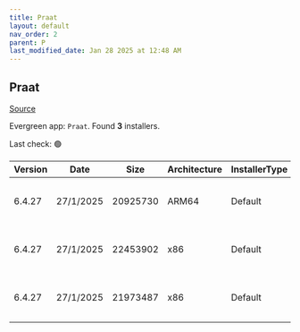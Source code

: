 ```yaml
---
title: Praat
layout: default
nav_order: 2
parent: P
last_modified_date: Jan 28 2025 at 12:48 AM
---
```


## Praat

[Source](https://www.fon.hum.uva.nl/praat/)

Evergreen app: `Praat`. Found **3** installers.

Last check: 🟢

| Version | Date      | Size     | Architecture | InstallerType | Type | URI                                                                                                                                                                      |
| ------- | --------- | -------- | ------------ | ------------- | ---- | ------------------------------------------------------------------------------------------------------------------------------------------------------------------------ |
| 6.4.27  | 27/1/2025 | 20925730 | ARM64        | Default       | zip  | [https://github.com/praat/praat/releases/download/v6.4.27/praat6427_win-arm64.zip](https://github.com/praat/praat/releases/download/v6.4.27/praat6427_win-arm64.zip)     |
| 6.4.27  | 27/1/2025 | 22453902 | x86          | Default       | zip  | [https://github.com/praat/praat/releases/download/v6.4.27/praat6427_win-intel32.zip](https://github.com/praat/praat/releases/download/v6.4.27/praat6427_win-intel32.zip) |
| 6.4.27  | 27/1/2025 | 21973487 | x86          | Default       | zip  | [https://github.com/praat/praat/releases/download/v6.4.27/praat6427_win-intel64.zip](https://github.com/praat/praat/releases/download/v6.4.27/praat6427_win-intel64.zip) |
